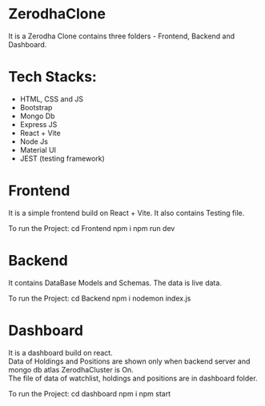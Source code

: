 # ZerodhaClone

It is a Zerodha Clone contains three folders - Frontend, Backend and Dashboard.

<h1> Tech Stacks: </h1>

- HTML, CSS and JS
- Bootstrap
- Mongo Db
- Express JS
- React + Vite
- Node Js
- Material UI
- JEST (testing framework)

<h1> Frontend </h1>

It is a simple frontend build on React + Vite.
It also contains Testing file.

To run the Project: cd Frontend
                    npm i 
                    npm run dev

<h1> Backend </h1>

It contains DataBase Models and Schemas.
The data is live data.

To run the Project: cd Backend
                    npm i 
                    nodemon index.js

<h1> Dashboard </h1>

It is a dashboard build on react. <br>
Data of Holdings and Positions are shown only when backend server and mongo db atlas ZerodhaCluster is On. <br>
The file of data of watchlist, holdings and positions are in dashboard folder.

To run the Project: cd dashboard
                    npm i 
                    npm start

